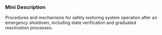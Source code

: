### Mini Description

Procedures and mechanisms for safely restoring system operation after an emergency shutdown, including state verification and graduated reactivation processes.
